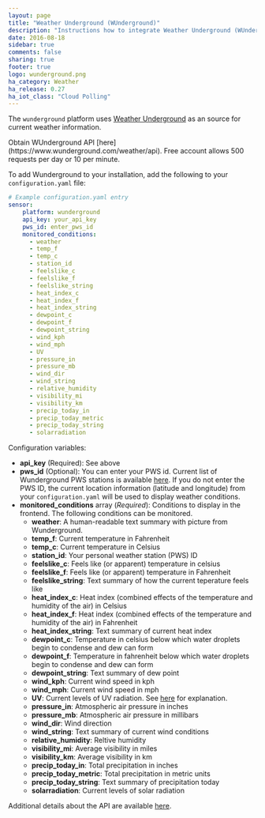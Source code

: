 ```yaml
---
layout: page
title: "Weather Underground (WUnderground)"
description: "Instructions how to integrate Weather Underground (WUnderground) Weather within Home Assistant."
date: 2016-08-18
sidebar: true
comments: false
sharing: true
footer: true
logo: wunderground.png
ha_category: Weather
ha_release: 0.27
ha_iot_class: "Cloud Polling"
---
```



The `wunderground` platform uses [Weather Underground](http://www.wunderground.com) as an source for current weather information. 

<p class='note warning'>
Obtain WUnderground API [here](https://www.wunderground.com/weather/api). Free account allows 500 requests per day or 10 per minute.
</p>

To add Wunderground to your installation, add the following to your `configuration.yaml` file:

```yaml
# Example configuration.yaml entry
sensor:
    platform: wunderground
    api_key: your_api_key
    pws_id: enter_pws_id
    monitored_conditions:
      - weather
      - temp_f
      - temp_c
      - station_id
      - feelslike_c
      - feelslike_f
      - feelslike_string
      - heat_index_c
      - heat_index_f
      - heat_index_string
      - dewpoint_c
      - dewpoint_f
      - dewpoint_string
      - wind_kph
      - wind_mph
      - UV
      - pressure_in
      - pressure_mb
      - wind_dir
      - wind_string
      - relative_humidity
      - visibility_mi
      - visibility_km
      - precip_today_in
      - precip_today_metric
      - precip_today_string
      - solarradiation

```

Configuration variables:
- **api_key** (Required): See above
- **pws_id** (Optional): You can enter your PWS id. Current list of Wunderground PWS stations is available [here](https://www.wunderground.com/weatherstation/ListStations.asp). If you do not enter the PWS ID, the current location information (latitude and longitude) from your `configuration.yaml` will be used to display weather conditions. 
- **monitored_conditions** array (*Required*): Conditions to display in the frontend. The following conditions can be monitored.
  - **weather**: A human-readable text summary with picture from Wunderground.
  - **temp_f**: Current temperature in Fahrenheit
  - **temp_c**: Current temperature in Celsius
  - **station_id**: Your personal weather station (PWS) ID
  - **feelslike_c**: Feels like (or apparent) temperature in celsius
  - **feelslike_f**: Feels like (or apparent) temperature in Fahrenheit
  - **feelslike_string**: Text summary of how the current teperature feels like
  - **heat_index_c**: Heat index (combined effects of the temperature and humidity of the air) in Celsius
  - **heat_index_f**: Heat index (combined effects of the temperature and humidity of the air) in Fahrenheit
  - **heat_index_string**: Text summary of current heat index
  - **dewpoint_c**: Temperature in celsius below which water droplets begin to condense and dew can form
  - **dewpoint_f**: Temperature in fahrenheit below which water droplets begin to condense and dew can form
  - **dewpoint_string**: Text summary of dew point
  - **wind_kph**: Current wind speed in kph
  - **wind_mph**: Current wind speed in mph
  - **UV**: Current levels of UV radiation. See [here](https://www.wunderground.com/resources/health/uvindex.asp) for explanation.
  - **pressure_in**: Atmospheric air pressure in inches
  - **pressure_mb**: Atmospheric air pressure in millibars
  - **wind_dir**: Wind direction
  - **wind_string**: Text summary of current wind conditions
  - **relative_humidity**: Reltive humidity
  - **visibility_mi**: Average visibility in miles
  - **visibility_km**: Average visibility in km
  - **precip_today_in**: Total precipitation in inches
  - **precip_today_metric**: Total precipitation in metric units
  - **precip_today_string**: Text summary of precipitation today
  - **solarradiation**: Current levels of solar radiation

Additional details about the API are available [here](https://www.wunderground.com/weather/api/d/docs).

